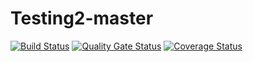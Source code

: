 # Testing2-master
 [![Build Status](https://travis-ci.com/deadman23ru/Testing2-master.svg?branch=main)](https://travis-ci.com/deadman23ru/Testing2-master)
[![Quality Gate Status](https://sonarcloud.io/api/project_badges/measure?project=deadman23ru_Testing2-master2&metric=alert_status)](https://sonarcloud.io/dashboard?id=deadman23ru_Testing2-master2)
[![Coverage Status](https://coveralls.io/repos/github/deadman23ru/Testing2-master/badge.svg)](https://coveralls.io/github/deadman23ru/Testing2-master)
